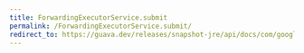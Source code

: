 ```yaml
---
title: ForwardingExecutorService.submit
permalink: /ForwardingExecutorService.submit/
redirect_to: https://guava.dev/releases/snapshot-jre/api/docs/com/google/common/util/concurrent/ForwardingExecutorService.html#submit-java.lang.Runnable-
---
```

